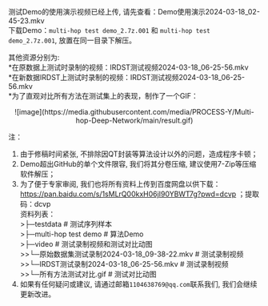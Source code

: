 测试Demo的使用演示视频已经上传, 请先查看：Demo使用演示2024-03-18_02-45-23.mkv  
下载Demo：`multi-hop test demo_2.7z.001` 和 `multi-hop test demo_2.7z.001`, 放置在同一目录下解压。  

其他资源分别为:   
*在原数据上测试时录制的视频：IRDST测试视频2024-03-18_06-25-56.mkv  
*在新数据IRDST上测试时录制的视频：IRDST测试视频2024-03-18_06-25-56.mkv  
*为了直观对比所有方法在测试集上的表现，制作了一个GIF：  
<center>![image](https://media.githubusercontent.com/media/PROCESS-Y/Multi-hop-Deep-Network/main/result.gif)</center>  

注：  
1. 由于修稿时间紧张, 不排除因QT封装等算法设计以外的问题，造成程序卡顿；  
2. Demo超出GitHub的单个文件限容, 我们将其分卷压缩, 建议使用7-Zip等压缩软件解压；  
3. 为了便于专家审阅, 我们也将所有资料上传到百度网盘以供下载：https://pan.baidu.com/s/1sMLrQ00kxH06jI90YBWT7g?pwd=dcvp ；提取码：dcvp  
   资料列表：  
        >├─testdata              # 测试序列样本  
        >├─multi-hop test demo   # 算法Demo  
        >├─video                 # 测试录制视频和测试对比动图  
        >>└─原始数据集测试录制2024-03-18_09-38-22.mkv     # 测试录制视频  
        >>└─IRDST测试录制2024-03-18_06-25-56.mkv         # 测试录制视频  
        >>└─所有方法测试对比.gif                          # 测试对比动图  
4. 如果有任何疑问或建议, 请通过邮箱`1104638769@qq.com`联系我们, 我们会继续更新改进。  
